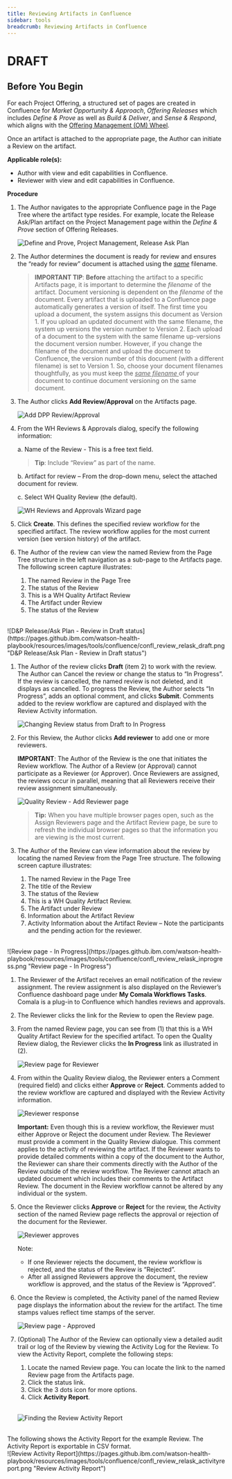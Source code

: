```yaml
---
title: Reviewing Artifacts in Confluence
sidebar: tools
breadcrumb: Reviewing Artifacts in Confluence
---
```


# DRAFT

## Before You Begin

For each Project Offering, a structured set of pages are created in Confluence
for *Market Opportunity & Approach*, *Offering Releases* which includes *Define
& Prove* as well as *Build & Deliver*, and *Sense & Respond*, which aligns with the [Offering Management (OM) Wheel](../../../foundation/why/index/).

Once an artifact is attached to the appropriate page, the Author can initiate a Review on the artifact.

**Applicable role(s):**

-   Author with view and edit capabilities in Confluence.
-   Reviewer with view and edit capabilities in Confluence.

**Procedure**

1.  The Author navigates to the appropriate Confluence page in the Page Tree where the artifact type resides. For example, locate the Release Ask/Plan artifact on the Project Management page within the *Define & Prove* section of Offering Releases.

    ![Define and Prove, Project Management, Release Ask Plan](https://pages.github.ibm.com/watson-health-playbook/resources/images/tools/confluence/confl_dp_projmgmt_relask_b.png "Define and Prove, Project Management, Release Ask Plan")

1.  The Author determines the document is ready for review and ensures the “ready for review” document is attached using the *<u>same</u>* filename.

    >   **IMPORTANT TIP**:  **Before** attaching the artifact to a specific Artifacts page, it is important to determine the *filename* of the artifact. Document versioning is dependent on the *filename* of the document.
    >   Every artifact that is uploaded to a Confluence page automatically generates a version of itself. The first time you upload a document, the system assigns this document as Version 1. If you upload an updated document with the same filename, the system up versions the version number to Version 2.
    >   Each upload of a document to the system with the same filename up-versions the document version number. However, if you change the filename of the document and upload the document to Confluence, the version number of this document (with a different filename) is set to Version 1.
    >   So, choose your document filenames thoughtfully, as you must keep the *<u>same filename </u>* of your document to continue document versioning on the same document.

1.  The Author clicks **Add Review/Approval** on the Artifacts page.

    ![Add DPP Review/Approval](https://pages.github.ibm.com/watson-health-playbook/resources/images/tools/confluence/confl_add_dpp_reviewapproval.png "Add DPP Review/Approval")

1.  From the WH Reviews & Approvals dialog, specify the following information:

    a. Name of the Review - This is a free text field.
    >   **Tip**: Include “Review” as part of the name.

    b.  Artifact for review – From the drop-down menu, select the attached document for review.

    c.  Select WH Quality Review (the default).

    ![WH Reviews and Approvals Wizard page](https://pages.github.ibm.com/watson-health-playbook/resources/images/tools/confluence/confl_reviewapprove_wizard.png "WH Reviews and Approvals Wizard page")

1.  Click **Create**. This defines the specified review workflow for the
    specified artifact. The review workflow applies for the most current version
    (see version history) of the artifact.

1.  The Author of the review can view the named Review from the Page Tree
    structure in the left navigation as a sub-page to the Artifacts page. The
    following screen capture illustrates:

    1.  The named Review in the Page Tree
    2.  The status of the Review
    3.  This is a WH Quality Artifact Review
    4.  The Artifact under Review
    5.  The status of the Review
<br>
    ![D&P Release/Ask Plan - Review in Draft status](https://pages.github.ibm.com/watson-health-playbook/resources/images/tools/confluence/confl_review_relask_draft.png "D&P Release/Ask Plan - Review in Draft status")

1.  The Author of the review clicks **Draft** (item 2) to work with the review. The Author can Cancel the review or change the status to “In Progress”. If the review is cancelled, the named review is not deleted, and it displays as cancelled. To progress the Review, the Author selects “In Progress”, adds an optional comment, and clicks **Submit**. Comments added to the review workflow are captured and displayed with the Review Activity information.

    ![Changing Review status from Draft to In Progress](https://pages.github.ibm.com/watson-health-playbook/resources/images/tools/confluence/confl_review_draft_to_inprogress.png "Changing Review status from Draft to In Progress")

1.  For this Review, the Author clicks **Add reviewer** to add one or more reviewers.

    **IMPORTANT**: The Author of the Review is the one that initiates the Review workflow. The Author of a Review (or Approval) cannot participate as a Reviewer (or Approver). Once Reviewers are assigned, the reviews occur in parallel, meaning that all Reviewers receive their review assignment simultaneously.

    ![Quality Review - Add Reviewer page](https://pages.github.ibm.com/watson-health-playbook/resources/images/tools/confluence/confl_reviewapprove_addreviewer.png "Quality Review - Add Reviewer page")

    > **Tip:** When you have multiple browser pages open, such as the Assign Reviewers page and the Artifact Review page, be sure to refresh the individual browser pages so that the information you are viewing is the most current.

1.  The Author of the Review can view information about the review by locating
    the named Review from the Page Tree structure. The following screen capture
    illustrates:

    1. The named Review in the Page Tree
    2. The title of the Review
    3. The status of the Review
    4. This is a WH Quality Artifact Review.
    5. The Artifact under Review
    6. Information about the Artifact Review
    7. Activity Information about the Artifact Review – Note the participants and the pending action for the reviewer.
<br>
    ![Review page - In Progress](https://pages.github.ibm.com/watson-health-playbook/resources/images/tools/confluence/confl_review_relask_inprogress.png "Review page - In Progress")

1.  The Reviewer of the Artifact receives an email notification of the review
    assignment. The review assignment is also displayed on the Reviewer’s
    Confluence dashboard page under **My Comala Workflows Tasks**. Comala is a
    plug-in to Confluence which handles reviews and approvals.

2.  The Reviewer clicks the link for the Review to open the Review page.

3.  From the named Review page, you can see from (1) that this is a WH Quality
    Artifact Review for the specified artifact. To open the Quality Review
    dialog, the Reviewer clicks the **In Progress** link as illustrated in (2).

    ![Review page for Reviewer](https://pages.github.ibm.com/watson-health-playbook/resources/images/tools/confluence/confl_reviewer_opens_assignment.png "Review page for Reviewer")

1.  From within the Quality Review dialog, the Reviewer enters a Comment
    (required field) and clicks either **Approve** or **Reject**. Comments added
    to the review workflow are captured and displayed with the Review Activity
    information.

    ![Reviewer response](https://pages.github.ibm.com/watson-health-playbook/resources/images/tools/confluence/confl_reviewer_responds.png "Reviewer response")

    **Important:** Even though this is a review workflow, the Reviewer must either Approve or Reject the document under Review. The Reviewer must provide a comment in the Quality Review dialogue. This comment applies to the activity of reviewing the artifact. If the Reviewer wants to provide detailed comments within a copy of the document to the Author, the Reviewer can share their comments directly with the Author of the Review outside of the review workflow. The Reviewer cannot attach an updated document which includes their comments to the Artifact Review. The document in the Review workflow cannot be altered by any individual or the system.

1.  Once the Reviewer clicks **Approve** or **Reject** for the review, the
    Activity section of the named Review page reflects the approval or rejection
    of the document for the Reviewer.

    ![Reviewer approves](https://pages.github.ibm.com/watson-health-playbook/resources/images/tools/confluence/confl_reviewer_approves.png "Reviewer approves")

    Note:
    -   If one Reviewer rejects the document, the review workflow is rejected, and the status of the Review is “Rejected”.
    -   After all assigned Reviewers approve the document, the review workflow is approved, and the status of the Review is “Approved”.

1.  Once the Review is completed, the Activity panel of the named Review page displays the information about the review for the artifact. The time stamps values reflect time stamps of the server.

    ![Review page - Approved](https://pages.github.ibm.com/watson-health-playbook/resources/images/tools/confluence/confl_review_relask_approved.png "Review page - Approved")

1.  (Optional) The Author of the Review can optionally view a detailed audit
    trail or log of the Review by viewing the Activity Log for the Review. To
    view the Activity Report, complete the following steps:

    1.  Locate the named Review page. You can locate the link to the named
        Review page from the Artifacts page.
    2.  Click the status link.
    3.  Click the 3 dots icon for more options.
    4.  Click **Activity Report**.

    <br>![Finding the Review Activity Report](https://pages.github.ibm.com/watson-health-playbook/resources/images/tools/confluence/confl_review_relask_activityreport_find.png "Finding the Review Activity Report")
<br>
    The following shows the Activity Report for the example Review.  The Activity Report is exportable in CSV format.
    <br>![Review Activity Report](https://pages.github.ibm.com/watson-health-playbook/resources/images/tools/confluence/confl_review_relask_activityreport.png "Review Activity Report")
